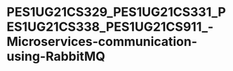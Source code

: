 # PES1UG21CS329_PES1UG21CS331_PES1UG21CS338_PES1UG21CS911_-Microservices-communication-using-RabbitMQ